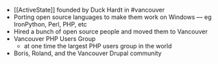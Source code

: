 - [[ActiveState]] founded by Duck Hardt in #vancouver
- Porting open source languages to make them work on Windows — eg IronPython, Perl, PHP, etc
- Hired a bunch of open source people and moved them to Vancouver
- Vancouver PHP Users Group
	- at one time the largest PHP users group in the world
- Boris, Roland, and the Vancouver Drupal community